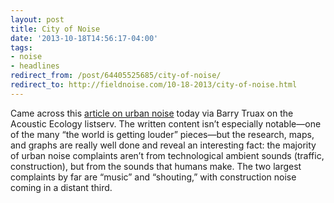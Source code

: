 ```yaml
---
layout: post 
title: City of Noise 
date: '2013-10-18T14:56:17-04:00' 
tags: 
- noise 
- headlines 
redirect_from: /post/64405525685/city-of-noise/
redirect_to: http://fieldnoise.com/10-18-2013/city-of-noise.html
--- 
```


Came across this [article on urban noise](http://www.ottawacitizen.com/City+Noise+What+that+Ottawa+getting+louder/9049955/story.html) today via Barry Truax on the Acoustic Ecology listserv. The written content isn’t especially notable—one of the many “the world is getting louder” pieces—but the research, maps, and graphs are really well done and reveal an interesting fact: the majority of urban noise complaints aren’t from technological ambient sounds (traffic, construction), but from the sounds that humans make. The two largest complaints by far are “music” and “shouting,” with construction noise coming in a distant third.

